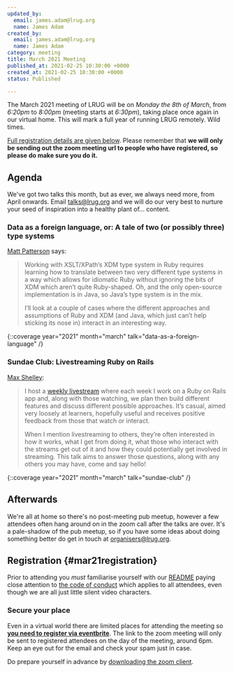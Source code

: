 ```yaml
---
updated_by:
  email: james.adam@lrug.org
  name: James Adam
created_by:
  email: james.adam@lrug.org
  name: James Adam
category: meeting
title: March 2021 Meeting
published_at: 2021-02-25 10:30:00 +0000
created_at: 2021-02-25 10:30:00 +0000
status: Published

---
```


The March 2021 meeting of LRUG will be on *Monday the 8th of March*, from
_6:20pm_ to _8:00pm_ (meeting starts at _6:30pm_), taking place once again in
our virtual home. This will mark a full year of running LRUG remotely. Wild
times.

[Full registration details are given below](#mar21registration). Please remember
that **we will only be sending out the zoom meeting url to people who have
registered, so please do make sure you do it.**

## Agenda

We've got two talks this month, but as ever, we always need more, from April
onwards. Email [talks@lrug.org](mailto:talks@lrug.org) and we will do our very
best to nurture your seed of inspiration into a healthy plant of...
content.

### Data as a foreign language, or: A tale of two (or possibly three) type systems

[Matt Patterson](https://github.com/fidothe) says:

> Working with XSLT/XPath’s XDM type system in Ruby requires learning how to
> translate between two very different type systems in a way which allows for
> idiomatic Ruby without ignoring the bits of XDM which aren’t quite Ruby-shaped.
> Oh, and the only open-source implementation is in Java, so Java’s type system is
> in the mix.
>
> I’ll look at a couple of cases where the different approaches and
> assumptions of Ruby and XDM (and Java, which just can’t help sticking
> its nose in) interact in an interesting way.

{::coverage year="2021" month="march" talk="data-as-a-foreign-language" /}

### Sundae Club: Livestreaming Ruby on Rails

[Max Shelley](https://www.twitter.com/maxshelley):

> I host a [weekly livestream](https://www.youtube.com/c/sundaeclub) where
> each week I work on a Ruby on Rails app and, along with those watching, we
> plan then build different features and discuss different possible
> approaches. It’s casual, aimed very loosely at learners, hopefully useful
> and receives positive feedback from those that watch or interact.
>
> When I mention livestreaming to others, they’re often interested in how it
> works, what I get from doing it, what those who interact with the streams
> get out of it and how they could potentially get involved in streaming.
> This talk aims to answer those questions, along with any others you may
> have, come and say hello!

{::coverage year="2021" month="march" talk="sundae-club" /}

## Afterwards

We're all at home so there's no post-meeting pub meetup, however a few
attendees often hang around on in the zoom call after the talks are over.
It's a pale-shadow of the pub meetup, so if you have some ideas about
doing something better do get in touch at
[organisers@lrug.org](mailto:organisers@lrug.org).

## Registration {#mar21registration}

Prior to attending you _must_ familiarise yourself with our
[README](http://readme.lrug.org/) paying close attention to [the code of
conduct](http://readme.lrug.org/#code-of-conduct) which applies to all
attendees, even though we are all just little silent video characters.

### Secure your place

Even in a virtual world there are limited places for attending the meeting so
**[you need to register via eventbrite][mar2021-eventbrite]**. The link to the
zoom meeting will only be sent to registered attendees on the day of the
meeting, around 6pm. Keep an eye out for the email and check your spam just in
case.

Do prepare yourself in advance by [downloading the zoom
client](https://zoom.us/support/download).

[mar2021-eventbrite]: https://www.eventbrite.com/e/lrug-march-2021-spring-has-spring-tickets-143060013351
